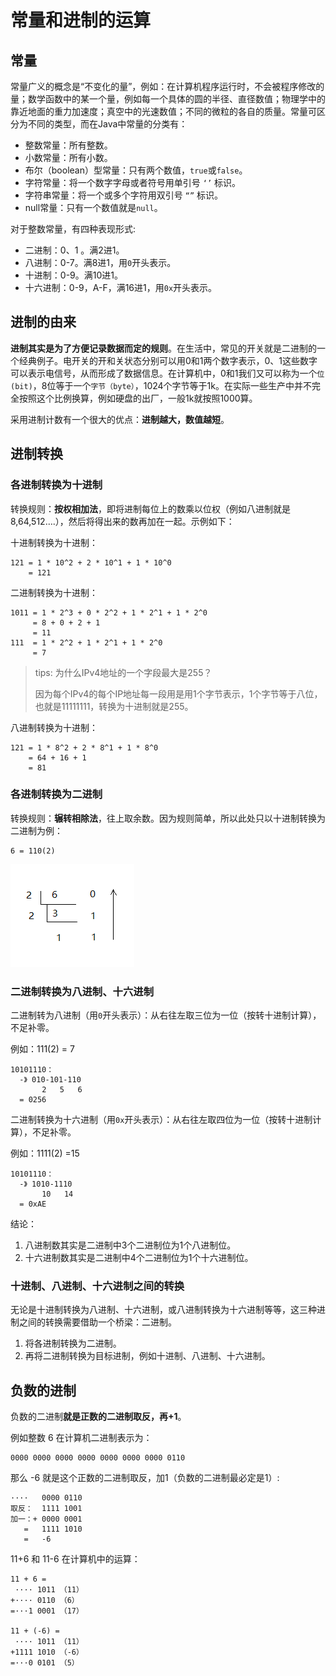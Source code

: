 # 常量和进制的运算

## 常量

常量广义的概念是“不变化的量”，例如：在计算机程序运行时，不会被程序修改的量；数学函数中的某一个量，例如每一个具体的圆的半径、直径数值；物理学中的靠近地面的重力加速度；真空中的光速数值；不同的微粒的各自的质量。常量可区分为不同的类型，而在Java中常量的分类有：

- 整数常量：所有整数。
- 小数常量：所有小数。
- 布尔（boolean）型常量：只有两个数值，`true`或`false`。
- 字符常量：将一个数字字母或者符号用单引号 `‘’` 标识。
- 字符串常量：将一个或多个字符用双引号 `“”` 标识。
- null常量：只有一个数值就是`null`。


对于整数常量，有四种表现形式:

- 二进制：0、1 。满2进1。
- 八进制：0-7。满8进1，用`0`开头表示。
- 十进制：0-9。满10进1。
- 十六进制：0-9，A-F，满16进1，用`0x`开头表示。



## 进制的由来

**进制其实是为了方便记录数据而定的规则**。在生活中，常见的开关就是二进制的一个经典例子。电开关的开和关状态分别可以用0和1两个数字表示，0、1这些数字可以表示电信号，从而形成了数据信息。在计算机中，0和1我们又可以称为一个`位(bit)`，8位等于一个`字节（byte）`，1024个字节等于1k。在实际一些生产中并不完全按照这个比例换算，例如硬盘的出厂，一般1k就按照1000算。

采用进制计数有一个很大的优点：**进制越大，数值越短**。



## 进制转换

### 各进制转换为十进制

转换规则：**按权相加法**，即将进制每位上的数乘以位权（例如八进制就是8,64,512….），然后将得出来的数再加在一起。示例如下：

十进制转换为十进制：


``` 
121 = 1 * 10^2 + 2 * 10^1 + 1 * 10^0 
    = 121
```
二进制转换为十进制：

```
1011 = 1 * 2^3 + 0 * 2^2 + 1 * 2^1 + 1 * 2^0
     = 8 + 0 + 2 + 1
     = 11
111  = 1 * 2^2 + 1 * 2^1 + 1 * 2^0
     = 7
```

> tips: 为什么IPv4地址的一个字段最大是255？
>
> 因为每个IPv4的每个IP地址每一段用是用1个字节表示，1个字节等于八位，也就是11111111，转换为十进制就是255。

八进制转换为十进制：

```
121 = 1 * 8^2 + 2 * 8^1 + 1 * 8^0 
    = 64 + 16 + 1
    = 81
```



### 各进制转换为二进制

转换规则：**辗转相除法**，往上取余数。因为规则简单，所以此处只以十进制转换为二进制为例：

``` 
6 = 110(2)
```

![辗转相除法](./imgs/conversion-1.png)





### 二进制转换为八进制、十六进制

二进制转为八进制（用`0`开头表示）：从右往左取三位为一位（按转十进制计算），不足补零。

例如：111(2) = 7

```
10101110： 
  -》 010-101-110
       2   5   6
  = 0256    
```

二进制转换为十六进制（用`0x`开头表示）：从右往左取四位为一位（按转十进制计算），不足补零。 

例如：1111(2) =15

```
10101110： 
  -》 1010-1110
       10   14
  = 0xAE   
```

结论：

1. 八进制数其实是二进制中3个二进制位为1个八进制位。
2. 十六进制数其实是二进制中4个二进制位为1个十六进制位。



### 十进制、八进制、十六进制之间的转换

无论是十进制转换为八进制、十六进制，或八进制转换为十六进制等等，这三种进制之间的转换需要借助一个桥梁：二进制。

1. 将各进制转换为二进制。
2. 再将二进制转换为目标进制，例如十进制、八进制、十六进制。




## 负数的进制

负数的二进制**就是正数的二进制取反，再+1**。

例如整数 6 在计算机二进制表示为：

```
0000 0000 0000 0000 0000 0000 0000 0110
```

那么 -6 就是这个正数的二进制取反，加1（负数的二进制最必定是1）:

```
····   0000 0110
取反：  1111 1001
加一：+ 0000 0001
   =   1111 1010
   =   -6
```

11+6  和 11-6 在计算机中的运算：

```
11 + 6 =
 ···· 1011 （11）
+···· 0110 （6）
=···1 0001 （17）

11 + (-6) =
 ···· 1011 （11）
+1111 1010 （-6）
=···0 0101 （5）
```



